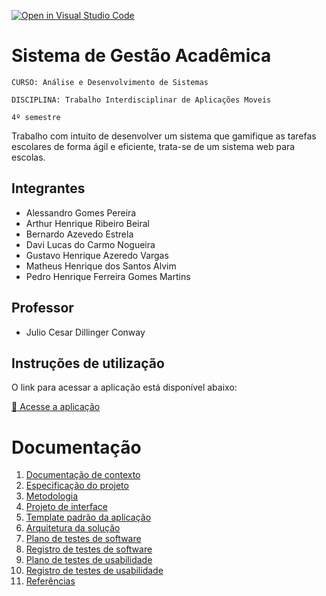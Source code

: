 [![Open in Visual Studio Code](https://classroom.github.com/assets/open-in-vscode-2e0aaae1b6195c2367325f4f02e2d04e9abb55f0b24a779b69b11b9e10269abc.svg)](https://vscode.dev/github.com/davilucas156/trabalho-TIAM)


# Sistema de Gestão Acadêmica

`CURSO: Análise e Desenvolvimento de Sistemas`

`DISCIPLINA: Trabalho Interdisciplinar de Aplicações Moveis`

`4º semestre`

Trabalho com intuito de desenvolver um sistema que
gamifique as tarefas escolares de forma
ágil e eficiente, trata-se de um sistema
web para escolas.

## Integrantes

* Alessandro Gomes Pereira
* Arthur Henrique Ribeiro Beiral
* Bernardo Azevedo Estrela
* Davi Lucas do Carmo Nogueira
* Gustavo Henrique Azeredo Vargas
* Matheus Henrique dos Santos Alvim
* Pedro Henrique Ferreira Gomes Martins

## Professor

* Julio Cesar Dillinger Conway

## Instruções de utilização

O link para acessar a aplicação está disponível abaixo:

[🔗 Acesse a aplicação](https://exemplo.com)

# Documentação

<ol>
<li><a href="DOCS/01-Contexto.md"> Documentação de contexto</a></li>
<li><a href="DOCS/02-Especificacao.md"> Especificação do projeto</a></li>
<li><a href="DOCS/03-Metodologia.md"> Metodologia</a></li>
<li><a href="DOCS/04-Projeto-interface.md"> Projeto de interface</a></li>
<li><a href="DOCS/05-Template-padrao.md"> Template padrão da aplicação</a></li>
<li><a href="DOCS/06-Arquitetura-solucao.md"> Arquitetura da solução</a></li>
<li><a href="DOCS/07-Plano-testes-software.md"> Plano de testes de software</a></li>
<li><a href="DOCS/08-Registro-testes-software.md"> Registro de testes de software</a></li>
<li><a href="DOCS/09-Plano-testes-usabilidade.md"> Plano de testes de usabilidade</a></li>
<li><a href="DOCS/10-Registro-testes-usabilidade.md"> Registro de testes de usabilidade</a></li>
<li><a href="DOCS/11-Referencias.md"> Referências</a></li>
</ol>
